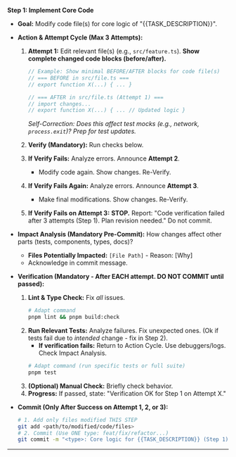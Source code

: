 **Step 1: Implement Core Code**

- **Goal:** Modify code file(s) for core logic of "{{TASK_DESCRIPTION}}".
- **Action & Attempt Cycle (Max 3 Attempts):**

  1.  **Attempt 1:** Edit relevant file(s) (e.g., `src/feature.ts`). **Show complete changed code blocks (before/after).**

      ```typescript
      // Example: Show minimal BEFORE/AFTER blocks for code file(s)
      // === BEFORE in src/file.ts ===
      // export function X(...) { ... }

      // === AFTER in src/file.ts (Attempt 1) ===
      // import changes...
      // export function X(...) { ... // Updated logic }
      ```

      _Self-Correction: Does this affect test mocks (e.g., network, `process.exit`)? Prep for test updates._

  2.  **Verify (Mandatory):** Run checks below.
  3.  **If Verify Fails:** Analyze errors. Announce **Attempt 2**.
      - Modify code again. Show changes. Re-Verify.
  4.  **If Verify Fails Again:** Analyze errors. Announce **Attempt 3**.
      - Make final modifications. Show changes. Re-Verify.
  5.  **If Verify Fails on Attempt 3:** **STOP.** Report: "Code verification failed after 3 attempts (Step 1). Plan revision needed." Do not commit.

- **Impact Analysis (Mandatory Pre-Commit):** How changes affect other parts (tests, components, types, docs)?

  - **Files Potentially Impacted:** `[File Path]` - Reason: [Why]
  - Acknowledge in commit message.

- **Verification (Mandatory - After EACH attempt. DO NOT COMMIT until passed):**

  1.  **Lint & Type Check:** Fix _all_ issues.
      ```bash
      # Adapt command
      pnpm lint && pnpm build:check
      ```
  2.  **Run Relevant Tests:** Analyze failures. Fix unexpected ones. (Ok if tests fail due to _intended_ change - fix in Step 2).
      - **If verification fails:** Return to Action Cycle. Use debuggers/logs. Check Impact Analysis.
      ```bash
      # Adapt command (run specific tests or full suite)
      pnpm test
      ```
  3.  **(Optional) Manual Check:** Briefly check behavior.
  4.  **Progress:** If passed, state: "Verification OK for Step 1 on Attempt X."

- **Commit (Only After Success on Attempt 1, 2, or 3):**
  ```bash
  # 1. Add only files modified THIS STEP
  git add <path/to/modified/code/files>
  # 2. Commit (Use ONE type: feat/fix/refactor...)
  git commit -m "<type>: Core logic for {{TASK_DESCRIPTION}} (Step 1)" -m "Desc: [Specific changes]" -m "Verify: Passed lint, types, tests on Attempt [1/2/3]." -m "Impact: Acknowledged potential impact."
  ```

---
